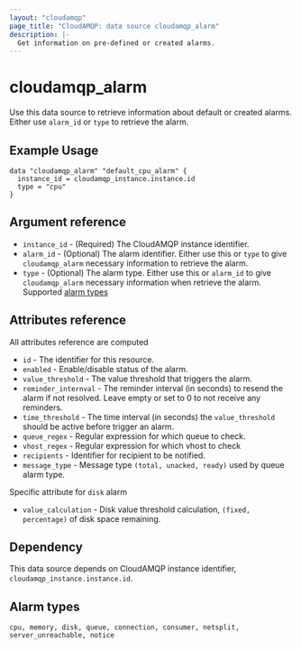 ```yaml
---
layout: "cloudamqp"
page_title: "CloudAMQP: data source cloudamqp_alarm"
description: |-
  Get information on pre-defined or created alarms.
---
```


# cloudamqp_alarm

Use this data source to retrieve information about default or created alarms. Either use `alarm_id` or `type` to retrieve the alarm.

## Example Usage

```hcl
data "cloudamqp_alarm" "default_cpu_alarm" {
  instance_id = cloudamqp_instance.instance.id
  type = "cpu"
}
```

## Argument reference

* `instance_id` - (Required) The CloudAMQP instance identifier.
* `alarm_id`    - (Optional) The alarm identifier. Either use this or `type` to give `cloudamqp_alarm` necessary information to retrieve the alarm.
* `type`        - (Optional) The alarm type. Either use this or `alarm_id` to give `cloudamqp_alarm` necessary information when retrieve the alarm. Supported [alarm types](#alarm-types)

## Attributes reference

All attributes reference are computed

* `id`                  - The identifier for this resource.
* `enabled`             - Enable/disable status of the alarm.
* `value_threshold`     - The value threshold that triggers the alarm.
* `reminder_internval`  - The reminder interval (in seconds) to resend the alarm if not resolved. Leave empty or set to 0 to not receive any reminders.
* `time_threshold`      - The time interval (in seconds) the `value_threshold` should be active before trigger an alarm.
* `queue_regex`         - Regular expression for which queue to check.
* `vhost_regex`         - Regular expression for which vhost to check
* `recipients`          - Identifier for recipient to be notified.
* `message_type`        - Message type `(total, unacked, ready)` used by queue alarm type.

Specific attribute for `disk` alarm

* `value_calculation`   - Disk value threshold calculation, `(fixed, percentage)` of disk space remaining.

## Dependency

This data source depends on CloudAMQP instance identifier, `cloudamqp_instance.instance.id`.

## Alarm types

`cpu, memory, disk, queue, connection, consumer, netsplit, server_unreachable, notice`
